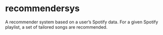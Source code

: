 # recommendersys
A recommender system based on a user’s Spotify data. For a given Spotify playlist, a set of tailored songs are recommended. 
